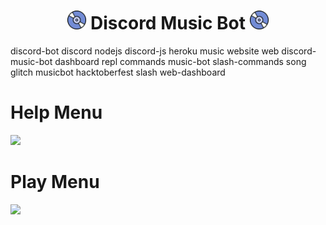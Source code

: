 <h1 align="center"><img src="./assets/logo.gif" width="30px"> Discord Music Bot <img src="./assets/logo.gif" width="30px"></h1>









discord-bot discord nodejs discord-js heroku music website web discord-music-bot dashboard repl commands music-bot slash-commands song glitch musicbot hacktoberfest slash web-dashboard 




<h1>Help Menu</h1>
<img src="https://media.discordapp.net/attachments/977569069865795587/978939408772378694/unknown.png?width=409&height=474">
<h1>Play Menu</h1>
<img src="https://media.discordapp.net/attachments/977569069865795587/978940647174201364/unknown.png?width=357&height=279">
